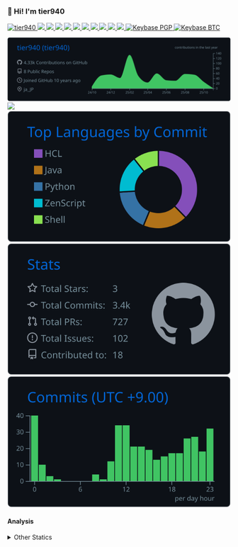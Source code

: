 ### 👋 Hi! I'm tier940

<p align="left"> 
  <a href="https://github.com/tier940/tier940/">
    <img src="https://komarev.com/ghpvc/?username=tier940" alt="tier940" />
  </a>
  <a href="http://twitter.com/tier940">
    <img height="20" src="https://img.shields.io/twitter/follow/tier940?label=Twitter&logo=twitter&style=flat" />
  </a>
  <a href="https://github.com/tier940">
    <img height="20" src="https://img.shields.io/github/followers/tier940?label=follow&logo=github&style=flat" />
  </a>
  <a href="https://www.reddit.com/user/tier940">
    <img height="20" src="https://img.shields.io/reddit/user-karma/combined/tier940?label=Reddit&logo=reddit&style=flat" />
  </a>
  <a href="https://stackoverflow.com/users/17317833/tier940">
    <img height="20" src="https://img.shields.io/stackexchange/stackoverflow/r/17317833?label=StackOverflow&logo=stack-overflow&style=flat" />
  </a>
  <a href="https://zenn.dev/tier940">
    <img height="20" src="https://zenn.badge.nikaera.com/s/tier940/likes" />
  </a>
  <a href="https://zenn.dev/tier940">
    <img height="20" src="https://zenn.badge.nikaera.com/s/tier940/followers" />
  </a>
  <a href="https://zenn.dev/tier940">
    <img height="20" src="https://zenn.badge.nikaera.com/s/tier940/articles" />
  </a>
  <a href="http://qiita.com/tier940">
    <img height="20" src="https://qiita-badge.apiapi.app/s/tier940/posts.svg" />
  </a>
  <a href="http://qiita.com/tier940">
    <img height="20" src="https://qiita-badge.apiapi.app/s/tier940/contributions.svg" />
  </a>
  <a href="https://github.com/tier940/tier940/">
    <img height="20" src="https://github.com/tier940/tier940/actions/workflows/main.yml/badge.svg" />
  </a>
  <a href="https://keybase.io/tier940">
    <img alt="Keybase PGP" src="https://img.shields.io/keybase/pgp/tier940">
  </a>
  <a href="https://keybase.io/tier940">
    <img alt="Keybase BTC" src="https://img.shields.io/keybase/btc/tier940">
  </a>
</p>

[![](https://raw.githubusercontent.com/tier940/tier940/main/profile-summary-card-output/github_dark/0-profile-details.svg)](https://github.com/vn7n24fzkq/github-profile-summary-cards)
[![](https://raw.githubusercontent.com/tier940/tier940/main/profile-summary-card-output/github_dark/1-repos-per-language.svg)](https://github.com/vn7n24fzkq/github-profile-summary-cards) [![](https://raw.githubusercontent.com/tier940/tier940/main/profile-summary-card-output/github_dark/2-most-commit-language.svg)](https://github.com/vn7n24fzkq/github-profile-summary-cards)
[![](https://raw.githubusercontent.com/tier940/tier940/main/profile-summary-card-output/github_dark/3-stats.svg)](https://github.com/vn7n24fzkq/github-profile-summary-cards) [![](https://raw.githubusercontent.com/tier940/tier940/main/profile-summary-card-output/github_dark/4-productive-time.svg)](https://github.com/vn7n24fzkq/github-profile-summary-cards)


#### Analysis
<!-- <img height="150" src="https://github.com/tier940/tier940/blob/master/images/stat.svg" alt="Alternative Text"/> -->

<details>
  <summary>Other Statics</summary>
  <!--START_SECTION:waka-->
![Code Time](http://img.shields.io/badge/Code%20Time-5%2C586%20hrs%2033%20mins-blue)

**🐱 My GitHub Data** 

> 📦 48.1 kB Used in GitHub's Storage 
 > 
> 💼 Opted to Hire
 > 
> 📜 13 Public Repositories 
 > 
> 🔑 6 Private Repositories 
 > 
**I'm an Early 🐤** 

```text
🌞 Morning                2742 commits        ████░░░░░░░░░░░░░░░░░░░░░   16.21 % 
🌆 Daytime                6136 commits        █████████░░░░░░░░░░░░░░░░   36.28 % 
🌃 Evening                6287 commits        █████████░░░░░░░░░░░░░░░░   37.17 % 
🌙 Night                  1747 commits        ███░░░░░░░░░░░░░░░░░░░░░░   10.33 % 
```
📅 **I'm Most Productive on Saturday** 

```text
Monday                   1853 commits        ███░░░░░░░░░░░░░░░░░░░░░░   10.96 % 
Tuesday                  2594 commits        ████░░░░░░░░░░░░░░░░░░░░░   15.34 % 
Wednesday                2025 commits        ███░░░░░░░░░░░░░░░░░░░░░░   11.97 % 
Thursday                 1757 commits        ███░░░░░░░░░░░░░░░░░░░░░░   10.39 % 
Friday                   2451 commits        ████░░░░░░░░░░░░░░░░░░░░░   14.49 % 
Saturday                 3241 commits        █████░░░░░░░░░░░░░░░░░░░░   19.16 % 
Sunday                   2991 commits        ████░░░░░░░░░░░░░░░░░░░░░   17.69 % 
```


📊 **This Week I Spent My Time On** 

```text
🕑︎ Time Zone: Asia/Tokyo

💬 Programming Languages: 
Other                    28 hrs 45 mins      █████████████████░░░░░░░░   68.74 % 
YAML                     7 hrs 50 mins       █████░░░░░░░░░░░░░░░░░░░░   18.76 % 
Markdown                 1 hr 45 mins        █░░░░░░░░░░░░░░░░░░░░░░░░   04.21 % 
Terraform                1 hr 5 mins         █░░░░░░░░░░░░░░░░░░░░░░░░   02.61 % 
Jinja2                   39 mins             ░░░░░░░░░░░░░░░░░░░░░░░░░   01.59 % 

🔥 Editors: 
Chrome                   30 hrs 12 mins      ██████████████████░░░░░░░   72.22 % 
VS Code                  11 hrs 10 mins      ███████░░░░░░░░░░░░░░░░░░   26.70 % 
IntelliJ IDEA            27 mins             ░░░░░░░░░░░░░░░░░░░░░░░░░   01.08 % 

💻 Operating System: 
Windows                  30 hrs 39 mins      ██████████████████░░░░░░░   73.30 % 
Linux                    11 hrs 10 mins      ███████░░░░░░░░░░░░░░░░░░   26.70 % 
```

**I Mostly Code in Java** 

```text
Java                     13 repos            ████████████░░░░░░░░░░░░░   48.15 % 
HCL                      3 repos             ███░░░░░░░░░░░░░░░░░░░░░░   11.11 % 
ZenScript                3 repos             ███░░░░░░░░░░░░░░░░░░░░░░   11.11 % 
Shell                    2 repos             ██░░░░░░░░░░░░░░░░░░░░░░░   07.41 % 
Python                   1 repo              █░░░░░░░░░░░░░░░░░░░░░░░░   03.70 % 
```



**Timeline**

![Lines of Code chart](https://raw.githubusercontent.com/tier940/tier940/main/assets/bar_graph.png)


 Last Updated on 16/04/2025 00:08:28 UTC
<!--END_SECTION:waka-->
</details>
